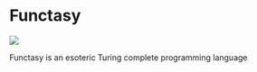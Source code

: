 # Functasy

![](https://api.travis-ci.org/Hakerh400/functasy.svg?branch=master)

Functasy is an esoteric Turing complete programming language